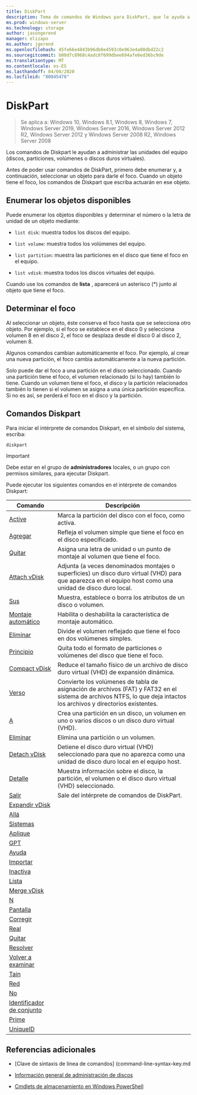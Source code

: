 ```yaml
---
title: DiskPart
description: Tema de comandos de Windows para DiskPart, que le ayuda a administrar las unidades del equipo.
ms.prod: windows-server
ms.technology: storage
author: jasongerend
manager: elizapo
ms.author: jgerend
ms.openlocfilehash: 45fe66e4843b96db8e4593c0e963e4a80dbd22c2
ms.sourcegitcommit: b00d7c8968c4adc8f699dbee694afe6ed36bc9de
ms.translationtype: MT
ms.contentlocale: es-ES
ms.lasthandoff: 04/08/2020
ms.locfileid: "80845478"
---
```

# <a name="diskpart"></a>DiskPart

>Se aplica a: Windows 10, Windows 8.1, Windows 8, Windows 7, Windows Server 2019, Windows Server 2016, Windows Server 2012 R2, Windows Server 2012 y Windows Server 2008 R2, Windows Server 2008

Los comandos de Diskpart le ayudan a administrar las unidades del equipo (discos, particiones, volúmenes o discos duros virtuales). 

Antes de poder usar comandos de DiskPart, primero debe enumerar y, a continuación, seleccionar un objeto para darle el foco. Cuando un objeto tiene el foco, los comandos de Diskpart que escriba actuarán en ese objeto.

## <a name="list-the-available-objects"></a>Enumerar los objetos disponibles

Puede enumerar los objetos disponibles y determinar el número o la letra de unidad de un objeto mediante:

- `list disk`: muestra todos los discos del equipo.

- `list volume`: muestra todos los volúmenes del equipo.

- `list partition`: muestra las particiones en el disco que tiene el foco en el equipo.

- `list vdisk`: muestra todos los discos virtuales del equipo.

Cuando use los comandos de **lista** , aparecerá un asterisco (\*) junto al objeto que tiene el foco.

## <a name="determine-focus"></a>Determinar el foco

Al seleccionar un objeto, éste conserva el foco hasta que se selecciona otro objeto. Por ejemplo, si el foco se establece en el disco 0 y selecciona volumen 8 en el disco 2, el foco se desplaza desde el disco 0 al disco 2, volumen 8.

Algunos comandos cambian automáticamente el foco. Por ejemplo, al crear una nueva partición, el foco cambia automáticamente a la nueva partición.

Solo puede dar el foco a una partición en el disco seleccionado. Cuando una partición tiene el foco, el volumen relacionado (si lo hay) también lo tiene. Cuando un volumen tiene el foco, el disco y la partición relacionados también lo tienen si el volumen se asigna a una única partición específica. Si no es así, se perderá el foco en el disco y la partición.

## <a name="diskpart-commands"></a>Comandos Diskpart

Para iniciar el intérprete de comandos Diskpart, en el símbolo del sistema, escriba:

```
diskpart
```

> [!IMPORTANT]
> Debe estar en el grupo de **administradores** locales, o un grupo con permisos similares, para ejecutar Diskpart. 

Puede ejecutar los siguientes comandos en el intérprete de comandos Diskpart:

| Comando | Descripción |
| ------- | ----------- |
| [Active](active.md) | Marca la partición del disco con el foco, como activa. |
| [Agregar](add.md) | Refleja el volumen simple que tiene el foco en el disco especificado. |
| [Quitar](assign.md) | Asigna una letra de unidad o un punto de montaje al volumen que tiene el foco. |
| [Attach vDisk](attach-vdisk.md) | Adjunta (a veces denominados montajes o superficies) un disco duro virtual (VHD) para que aparezca en el equipo host como una unidad de disco duro local. |
| [Sus](attributes.md) | Muestra, establece o borra los atributos de un disco o volumen. |
| [Montaje automático](automount.md) | Habilita o deshabilita la característica de montaje automático. | 
| [Eliminar](break.md) | Divide el volumen reflejado que tiene el foco en dos volúmenes simples. |
| [Principio](clean.md) | Quita todo el formato de particiones o volúmenes del disco que tiene el foco. |
| [Compact vDisk](compact-vdisk.md) | Reduce el tamaño físico de un archivo de disco duro virtual (VHD) de expansión dinámica. |
| [Verso](convert.md) | Convierte los volúmenes de tabla de asignación de archivos (FAT) y FAT32 en el sistema de archivos NTFS, lo que deja intactos los archivos y directorios existentes. |
| [A](create.md) | Crea una partición en un disco, un volumen en uno o varios discos o un disco duro virtual (VHD). |
| [Eliminar](delete.md) | Elimina una partición o un volumen. |
| [Detach vDisk](detach-vdisk.md) | Detiene el disco duro virtual (VHD) seleccionado para que no aparezca como una unidad de disco duro local en el equipo host. |
| [Detalle](detail.md) | Muestra información sobre el disco, la partición, el volumen o el disco duro virtual (VHD) seleccionado. |
| [Salir](exit.md) | Sale del intérprete de comandos de DiskPart. |
| [Expandir vDisk](expand-vdisk.md) | 
| [Allá](extend.md) | 
| [Sistemas](filesystems.md) | 
| [Aplique](format.md) | 
| [GPT](gpt.md) | 
| [Ayuda](help.md) | 
| [Importar](import.md) | 
| [Inactiva](inactive.md) | 
| [Lista](list.md) | 
| [Merge vDisk](merge-vdisk.md) | 
| [N](offline.md) | 
| [Pantalla](online.md) | 
| [Corregir](recover.md) | 
| [Real](rem.md) | 
| [Quitar](remove.md) | 
| [Resolver](repair.md) | 
| [Volver a examinar](rescan.md) | 
| [Tain](retain.md) | 
| [Red](san.md) | 
| [No](select.md) | 
| [Identificador de conjunto](set-id.md) | 
| [Prime](shrink.md) | 
| [UniqueID](uniqueid.md) | 

## <a name="additional-references"></a>Referencias adicionales

- [Clave de sintaxis de línea de comandos] (command-line-syntax-key.md

- [Información general de administración de discos](https://docs.microsoft.com/windows-server/storage/disk-management/overview-of-disk-management)

- [Cmdlets de almacenamiento en Windows PowerShell](https://docs.microsoft.com/powershell/module/storage/)
